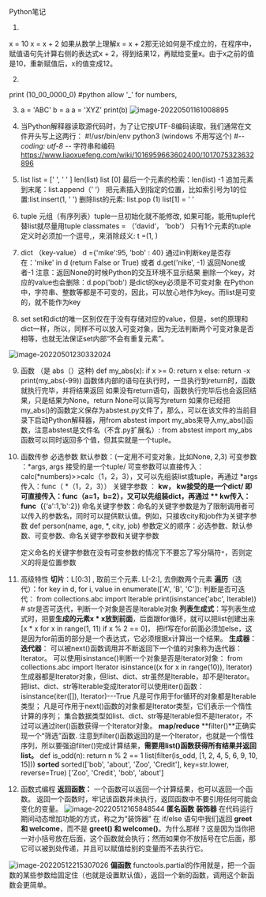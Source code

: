 Python笔记

1.
x = 10
x = x + 2
如果从数学上理解x = x + 2那无论如何是不成立的，在程序中，赋值语句先计算右侧的表达式x + 2，得到结果12，再赋给变量x。由于x之前的值是10，重新赋值后，x的值变成12。

2.
print (10_00_0000_0) #python allow '_' for numbers,

3. a = 'ABC'
    b = a
    a = 'XYZ'
    print(b)
    ![image-20220501161008895](C:\Users\mbai1\AppData\Roaming\Typora\typora-user-images\image-20220501161008895.png)

4. 当Python解释器读取源代码时，为了让它按UTF-8编码读取，我们通常在文件开头写上这两行：
#!/usr/bin/env python3 (windows 不用写这个)
#-*- coding: utf-8 -*-
字符串和编码 https://www.liaoxuefeng.com/wiki/1016959663602400/1017075323632896 

5. list 
list = [' ', ' ' ]
len(list)
list [0]
最后一个元素的检索：len(list) -1 
追加元素到末尾：list.append（’ ‘）
把元素插入到指定的位置，比如索引号为1的位置:list.insert(1, ' ')
删除list的元素: list.pop (1)
list[1] = ' '

6. tuple 元组（有序列表）tuple一旦初始化就不能修改, 如果可能，能用tuple代替list就尽量用tuple
classmates = （’david‘， 'bob'）
只有1个元素的tuple定义时必须加一个逗号,，来消除歧义: t =(1, )

7. dict （key-value）
d ={'mike':95, ’bob' : 40}
通过in判断key是否存在：'mike' in d    (return False or True) 或者 d.get('nike', -1) 返回None或者-1   注意：返回None的时候Python的交互环境不显示结果
删除一个key，对应的value也会删除：d.pop('bob')
是dict的key必须是不可变对象
在Python中，字符串、整数等都是不可变的，因此，可以放心地作为key。而list是可变的，就不能作为key

8. set 
    set和dict的唯一区别仅在于没有存储对应的value，但是，set的原理和dict一样，所以，同样不可以放入可变对象，因为无法判断两个可变对象是否相等，也就无法保证set内部“不会有重复元素”。

![image-20220501230332024](C:\Users\mbai1\AppData\Roaming\Typora\typora-user-images\image-20220501230332024.png)

9. 函数 （是 abs（）这种)
   def my_abs(x):
     if x >= 0:
         return x
     else:
         return -x
   print(my_abs(-99))
   函数体内部的语句在执行时，一旦执行到return时，函数就执行完毕，并将结果返回
   如果没有return语句，函数执行完毕后也会返回结果，只是结果为None。return None可以简写为return
   如果你已经把my_abs()的函数定义保存为abstest.py文件了，那么，可以在该文件的当前目录下启动Python解释器，用from abstest import my_abs来导入my_abs()函数，注意abstest是文件名（不含.py扩展名）: from abstest import my_abs 
   函数可以同时返回多个值，但其实就是一个tuple。

10. 函数传参
    必选参数
    默认参数：(一定用不可变对象，比如None, 2,3)
    可变参数 ：*args, args 接受的是一个tuple/ 可变参数可以直接传入：calc(*numbers)>>calc（1，2，3），又可以先组装list或tuple，再通过 *args传入：func（ *（1，2，3））
    关键字参数 ： **kw， kw接受的是一个dict/ 即可直接传入：func（a=1，b=2），又可以先组装dict，再通过 ** kw传入：func（**{‘a':1,'b':2}) 
    命名关键字参数：命名的关键字参数是为了限制调用者可以传入的参数名，同时可以提供默认值。例如，只接收city和job作为关键字参数 def person(name, age, *, city, job)
    参数定义的顺序：必选参数、默认参数、可变参数、命名关键字参数和关键字参数

    定义命名的关键字参数在没有可变参数的情况下不要忘了写分隔符`*`，否则定义的将是位置参数
    
11. 高级特性
    **切片**：L[0:3] , 取前三个元素. L[-2:], 去倒数两个元素
    **遍历**（迭代）：for key in d, for i, value in enumerate(['A', 'B', 'C']):
    判断是否可迭代：
    from collections.abc import Iterable
    print(isinstance('abc', Iterable)) # str是否可迭代，判断一个对象是否是Iterable对象
    **列表生成式**：写列表生成式时，把要**生成的元素x * x放到前面**，后面跟for循环，就可以把list创建出来
    [x * x for x in range(1, 11) if x % 2 == 0]， 把if写在for前面必须加else，这是因为for前面的部分是一个表达式，它必须根据x计算出一个结果。
    **生成器**： 
    **迭代器**：
    可以被next()函数调用并不断返回下一个值的对象称为迭代器：Iterator。
    可以使用isinstance()判断一个对象是否是Iterator对象：
    from collections.abc import Iterator
    isinstance((x for x in range(10)), Iterator)
    生成器都是Iterator对象，但list、dict、str虽然是Iterable，却不是Iterator。
    把list、dict、str等Iterable变成Iterator可以使用iter()函数：isinstance(iter([]), Iterator)---True
    凡是可作用于for循环的对象都是Iterable类型；
    凡是可作用于next()函数的对象都是Iterator类型，它们表示一个惰性计算的序列；
    集合数据类型如list、dict、str等是Iterable但不是Iterator，不过可以通过iter()函数获得一个Iterator对象。
    **map/reduce**
    **filter()**正确实现一个“筛选”函数. 注意到filter()函数返回的是一个Iterator，也就是一个惰性序列，所以要强迫filter()完成计算结果，**需要用list()函数获得所有结果并返回list。**
    def is_odd(n):
    return n % 2 == 1
    list(filter(is_odd, [1, 2, 4, 5, 6, 9, 10, 15]))
    **sorted** sorted(['bob', 'about', 'Zoo', 'Credit'], key=str.lower, reverse=True)
    ['Zoo', 'Credit', 'bob', 'about']
    
12. 函数式编程
    **返回函数：**
    一个函数可以返回一个计算结果，也可以返回一个函数。
    返回一个函数时，牢记该函数并未执行，返回函数中不要引用任何可能会变化的变量。
    ![image-20220512165848544](C:\Users\mbai1\AppData\Roaming\Typora\typora-user-images\image-20220512165848544.png)
    **匿名函数**
    **装饰器**
    在代码运行期间动态增加功能的方式，称之为“装饰器”
    在 if/else 语句中我们返回 **greet 和 welcome**，而不是 **greet() 和 welcome()**。为什么那样？这是因为当你把一对小括号放在后面，这个函数就会执行；然而如果你不放括号在它后面，那它可以被到处传递，并且可以赋值给别的变量而不去执行它。

![image-20220512215307026](C:\Users\mbai1\AppData\Roaming\Typora\typora-user-images\image-20220512215307026.png)
    **偏函数**
functools.partial的作用就是，把一个函数的某些参数给固定住（也就是设置默认值），返回一个新的函数，调用这个新函数会更简单。
    
